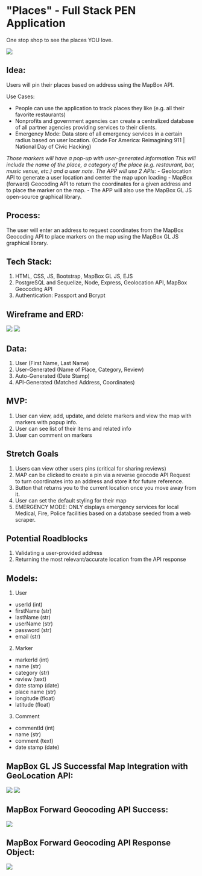 
# "Places" - Full Stack PEN Application

One stop shop to see the places YOU love.

<img src="assets/exploreImg.jpg">

## Idea:

Users will pin their places based on address using the MapBox API.

Use Cases:
- People can use the application to track places they like (e.g. all their favorite restaurants)
- Nonprofits and government agencies can create a centralized database of all partner agencies providing services to their clients.
- Emergency Mode: Data store of all emergency services in a certain radius based on user location. (Code For America: Reimagining 911 | National Day of Civic Hacking)

*Those markers will have a pop-up with user-generated information*
*This will include the name of the place, a category of the place (e.g. restaurant, bar, music venue, etc.) and a user note.*
*The APP will use 2 APIs:*
     - Geolocation API to generate a user location and center the map upon loading
     - MapBox (forward) Geocoding API to return the coordinates for a given address and to place the marker on the map.
     - The APP will also use the MapBox GL JS open-source graphical library.

## Process:
The user will enter an address to request coordinates from the MapBox Geocoding API to place markers on the map using the MapBox GL JS graphical library.

## Tech Stack:
1. HTML, CSS, JS, Bootstrap, MapBox GL JS, EJS
2. PostgreSQL and Sequelize, Node, Express, Geolocation API, MapBox Geocoding API
3. Authentication: Passport and Bcrypt

## Wireframe and ERD:

<img src="assets/wireFrames.JPG">
<img src="assets/ERD.JPG">

## Data:
1. User (First Name, Last Name)
2. User-Generated (Name of Place, Category, Review)
3. Auto-Generated (Date Stamp)
4. API-Generated (Matched Address, Coordinates)

## MVP:
1. User can view, add, update, and delete markers and view the map with markers with popup info.
2. User can see list of their items and related info
3. User can comment on markers

## Stretch Goals
1. Users can view other users pins (critical for sharing reviews)
2. MAP can be clicked to create a pin via a reverse geocode API Request to turn coordinates into an address and store it for future reference.
3. Button that returns you to the current location once you move away from it.
4. User can set the default styling for their map
5. EMERGENCY MODE: ONLY displays emergency services for local Medical, Fire, Police facilities based on a database seeded from a web scraper.

## Potential Roadblocks
1. Validating a user-provided address
2. Returning the most relevant/accurate location from the API response

## Models:
1. User 
- userId (int)
- firstName (str)
- lastName (str)
- userName (str)
- password (str)
- email (str)
2. Marker 
- markerId (int)
- name (str)
- category (str)
- review (text)
- date stamp (date)
- place name (str)
- longitude (float)
- latitude (float)
3. Comment
- commentId (int)
- name (str)
- comment (text)
- date stamp (date)


## MapBox GL JS Successfal Map Integration with GeoLocation API:
<img src="assets/mbgljstest.JPG">
<img src="assets/mbcodetest.JPG">


## MapBox Forward Geocoding API Success:
<img src="assets/apiresponsetest.JPG">


## MapBox Forward Geocoding API Response Object:
<img src="assets/apiresponseobject.JPG">